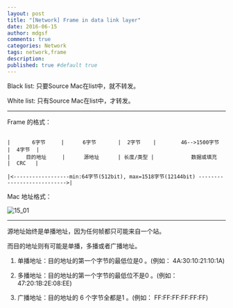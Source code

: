 ```yaml
---
layout: post
title: "[Network] Frame in data link layer"
date: 2016-06-15
author: mdgsf
comments: true
categories: Network
tags: network,frame
description:
published: true #default true
---
```


Black list: 只要Source Mac在list中，就不转发。

White list: 只有Source Mac在list中，才转发。

<hr />

Frame 的格式：

```

|       6字节     |      6字节       |  2字节    |        46-->1500字节           |  4字节  |
|     目的地址     |      源地址      | 长度/类型 |            数据或填充           |  CRC   |

|<------------------min:64字节(512bit), max=1518字节(12144bit) --------------------------->|

```


Mac 地址格式：

<img src="{{ site.url }}/images/201606/15_01.png" alt="15_01" />

<hr />


源地址始终是单播地址，因为任何帧都只可能来自一个站。

而目的地址则有可能是单播，多播或者广播地址。

1. 单播地址：目的地址的第一个字节的最低位是0 。(例如： 4A:30:10:21:10:1A)

2. 多播地址：目的地址的第一个字节的最低位不是0 。(例如： 47:20:1B:2E:08:EE)

3. 广播地址：目的地址的 6 个字节全都是1 。(例如： FF:FF:FF:FF:FF:FF)
